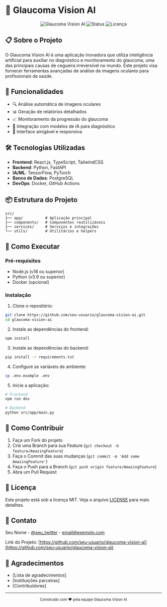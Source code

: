 # 🏥 Glaucoma Vision AI

<div align="center">

![Glaucoma Vision AI](https://img.shields.io/badge/Glaucoma-Vision%20AI-blue)
![Status](https://img.shields.io/badge/Status-Em%20Desenvolvimento-yellow)
![Licença](https://img.shields.io/badge/Licença-MIT-green)

</div>

## 📋 Sobre o Projeto

O Glaucoma Vision AI é uma aplicação inovadora que utiliza inteligência artificial para auxiliar no diagnóstico e monitoramento do glaucoma, uma das principais causas de cegueira irreversível no mundo. Este projeto visa fornecer ferramentas avançadas de análise de imagens oculares para profissionais da saúde.

## 🚀 Funcionalidades

- 🔍 Análise automática de imagens oculares
- 📊 Geração de relatórios detalhados
- 📈 Monitoramento da progressão do glaucoma
- 🤖 Integração com modelos de IA para diagnóstico
- 📱 Interface amigável e responsiva

## 🛠️ Tecnologias Utilizadas

- **Frontend**: React.js, TypeScript, TailwindCSS
- **Backend**: Python, FastAPI
- **IA/ML**: TensorFlow, PyTorch
- **Banco de Dados**: PostgreSQL
- **DevOps**: Docker, GitHub Actions

## 📦 Estrutura do Projeto

```
src/
├── app/          # Aplicação principal
├── components/   # Componentes reutilizáveis
├── services/     # Serviços e integrações
└── utils/        # Utilitários e helpers
```

## 🚀 Como Executar

### Pré-requisitos

- Node.js (v18 ou superior)
- Python (v3.9 ou superior)
- Docker (opcional)

### Instalação

1. Clone o repositório:
```bash
git clone https://github.com/seu-usuario/glaucoma-vision-ai.git
cd glaucoma-vision-ai
```

2. Instale as dependências do frontend:
```bash
npm install
```

3. Instale as dependências do backend:
```bash
pip install -r requirements.txt
```

4. Configure as variáveis de ambiente:
```bash
cp .env.example .env
```

5. Inicie a aplicação:
```bash
# Frontend
npm run dev

# Backend
python src/app/main.py
```

## 🤝 Como Contribuir

1. Faça um Fork do projeto
2. Crie uma Branch para sua Feature (`git checkout -b feature/AmazingFeature`)
3. Faça o Commit das suas mudanças (`git commit -m 'Add some AmazingFeature'`)
4. Faça o Push para a Branch (`git push origin feature/AmazingFeature`)
5. Abra um Pull Request

## 📝 Licença

Este projeto está sob a licença MIT. Veja o arquivo [LICENSE](LICENSE) para mais detalhes.

## 📧 Contato

Seu Nome - [@seu_twitter](https://twitter.com/seu_twitter) - email@exemplo.com

Link do Projeto: [https://github.com/seu-usuario/glaucoma-vision-ai](https://github.com/seu-usuario/glaucoma-vision-ai)

## 🙏 Agradecimentos

- [Lista de agradecimentos]
- [Instituições parceiras]
- [Contribuidores]

---

<div align="center">
  <sub>Construído com ❤️ pela equipe Glaucoma Vision AI</sub>
</div>